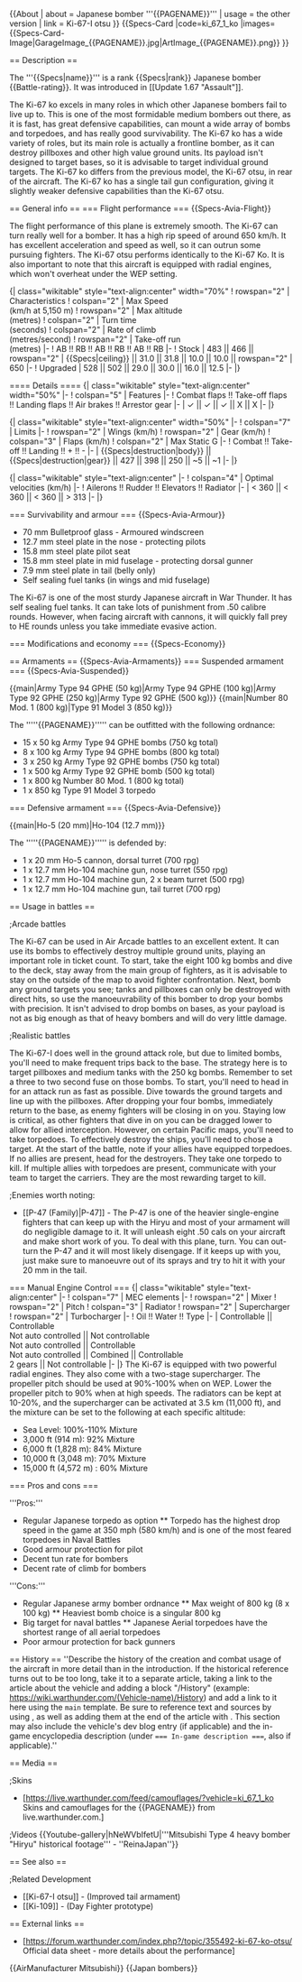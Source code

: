 {{About
| about = Japanese bomber '''{{PAGENAME}}'''
| usage = the other version
| link = Ki-67-I otsu
}}
{{Specs-Card
|code=ki_67_1_ko
|images={{Specs-Card-Image|GarageImage_{{PAGENAME}}.jpg|ArtImage_{{PAGENAME}}.png}}
}}

== Description ==
<!-- ''In the description, the first part should be about the history of and the creation and combat usage of the aircraft, as well as its key features. In the second part, tell the reader about the aircraft in the game. Insert a screenshot of the vehicle, so that if the novice player does not remember the vehicle by name, he will immediately understand what kind of vehicle the article is talking about.'' -->
The '''{{Specs|name}}''' is a rank {{Specs|rank}} Japanese bomber {{Battle-rating}}. It was introduced in [[Update 1.67 "Assault"]].

The Ki-67 ko excels in many roles in which other Japanese bombers fail to live up to. This is one of the most formidable medium bombers out there, as it is fast, has great defensive capabilities, can mount a wide array of bombs and torpedoes, and has really good survivability. The Ki-67 ko has a wide variety of roles, but its main role is actually a frontline bomber, as it can destroy pillboxes and other high value ground units. Its payload isn't designed to target bases, so it is advisable to target individual ground targets. The Ki-67 ko differs from the previous model, the Ki-67 otsu, in rear of the aircraft. The Ki-67 ko has a single tail gun configuration, giving it slightly weaker defensive capabilities than the Ki-67 otsu.

== General info ==
=== Flight performance ===
{{Specs-Avia-Flight}}
<!-- ''Describe how the aircraft behaves in the air. Speed, manoeuvrability, acceleration and allowable loads - these are the most important characteristics of the vehicle.'' -->
The flight performance of this plane is extremely smooth. The Ki-67 can turn really well for a bomber. It has a high rip speed of around 650 km/h. It has excellent acceleration and speed as well, so it can outrun some pursuing fighters. The Ki-67 otsu performs identically to the Ki-67 Ko. It is also important to note that this aircraft is equipped with radial engines, which won't overheat under the WEP setting.

{| class="wikitable" style="text-align:center" width="70%"
! rowspan="2" | Characteristics
! colspan="2" | Max Speed<br>(km/h at 5,150 m)
! rowspan="2" | Max altitude<br>(metres)
! colspan="2" | Turn time<br>(seconds)
! colspan="2" | Rate of climb<br>(metres/second)
! rowspan="2" | Take-off run<br>(metres)
|-
! AB !! RB !! AB !! RB !! AB !! RB
|-
! Stock
| 483 || 466 || rowspan="2" | {{Specs|ceiling}} || 31.0 || 31.8 || 10.0 || 10.0 || rowspan="2" | 650
|-
! Upgraded
| 528 || 502 || 29.0 || 30.0 || 16.0 || 12.5
|-
|}

==== Details ====
{| class="wikitable" style="text-align:center" width="50%"
|-
! colspan="5" | Features
|-
! Combat flaps !! Take-off flaps !! Landing flaps !! Air brakes !! Arrestor gear
|-
| ✓ || ✓ || ✓ || X || X     <!-- ✓ -->
|-
|}

{| class="wikitable" style="text-align:center" width="50%"
|-
! colspan="7" | Limits
|-
! rowspan="2" | Wings (km/h)
! rowspan="2" | Gear (km/h)
! colspan="3" | Flaps (km/h)
! colspan="2" | Max Static G
|-
! Combat !! Take-off !! Landing !! + !! -
|-
| {{Specs|destruction|body}} || {{Specs|destruction|gear}} || 427 || 398 || 250 || ~5 || ~1
|-
|}

{| class="wikitable" style="text-align:center"
|-
! colspan="4" | Optimal velocities (km/h)
|-
! Ailerons !! Rudder !! Elevators !! Radiator
|-
| < 360 || < 360 || < 360 || > 313
|-
|}

=== Survivability and armour ===
{{Specs-Avia-Armour}}
<!-- ''Examine the survivability of the aircraft. Note how vulnerable the structure is and how secure the pilot is, whether the fuel tanks are armoured, etc. Describe the armour, if there is any, and also mention the vulnerability of other critical aircraft systems.'' -->

* 70 mm Bulletproof glass - Armoured windscreen
* 12.7 mm steel plate in the nose - protecting pilots
* 15.8 mm steel plate pilot seat
* 15.8 mm steel plate in mid fuselage - protecting dorsal gunner
* 7.9 mm steel plate in tail (belly only)
* Self sealing fuel tanks (in wings and mid fuselage)

The Ki-67 is one of the most sturdy Japanese aircraft in War Thunder. It has self sealing fuel tanks. It can take lots of punishment from .50 calibre rounds. However, when facing aircraft with cannons, it will quickly fall prey to HE rounds unless you take immediate evasive action.

=== Modifications and economy ===
{{Specs-Economy}}

== Armaments ==
{{Specs-Avia-Armaments}}
=== Suspended armament ===
{{Specs-Avia-Suspended}}
<!-- ''Describe the aircraft's suspended armament: additional cannons under the wings, bombs, rockets and torpedoes. This section is especially important for bombers and attackers. If there is no suspended weaponry remove this subsection.'' -->
{{main|Army Type 94 GPHE (50 kg)|Army Type 94 GPHE (100 kg)|Army Type 92 GPHE (250 kg)|Army Type 92 GPHE (500 kg)}}
{{main|Number 80 Mod. 1 (800 kg)|Type 91 Model 3 (850 kg)}}

The '''''{{PAGENAME}}''''' can be outfitted with the following ordnance:

* 15 x 50 kg Army Type 94 GPHE bombs (750 kg total)
* 8 x 100 kg Army Type 94 GPHE bombs (800 kg total)
* 3 x 250 kg Army Type 92 GPHE bombs (750 kg total)
* 1 x 500 kg Army Type 92 GPHE bomb (500 kg total)
* 1 x 800 kg Number 80 Mod. 1 (800 kg total)
* 1 x 850 kg Type 91 Model 3 torpedo

=== Defensive armament ===
{{Specs-Avia-Defensive}}
<!-- ''Defensive armament with turret machine guns or cannons, crewed by gunners. Examine the number of gunners and what belts or drums are better to use. If defensive weaponry is not available, remove this subsection.'' -->
{{main|Ho-5 (20 mm)|Ho-104 (12.7 mm)}}

The '''''{{PAGENAME}}''''' is defended by:

* 1 x 20 mm Ho-5 cannon, dorsal turret (700 rpg)
* 1 x 12.7 mm Ho-104 machine gun, nose turret (550 rpg)
* 1 x 12.7 mm Ho-104 machine gun, 2 x beam turret (500 rpg)
* 1 x 12.7 mm Ho-104 machine gun, tail turret (700 rpg)

== Usage in battles ==
<!-- ''Describe the tactics of playing in the aircraft, the features of using aircraft in a team and advice on tactics. Refrain from creating a "guide" - do not impose a single point of view, but instead, give the reader food for thought. Examine the most dangerous enemies and give recommendations on fighting them. If necessary, note the specifics of the game in different modes (AB, RB, SB).'' -->

;Arcade battles

The Ki-67 can be used in Air Arcade battles to an excellent extent. It can use its bombs to effectively destroy multiple ground units, playing an important role in ticket count. To start, take the eight 100 kg bombs and dive to the deck, stay away from the main group of fighters, as it is advisable to stay on the outside of the map to avoid fighter confrontation. Next, bomb any ground targets you see; tanks and pillboxes can only be destroyed with direct hits, so use the manoeuvrability of this bomber to drop your bombs with precision. It isn't advised to drop bombs on bases, as your payload is not as big enough as that of heavy bombers and will do very little damage.

;Realistic battles

The Ki-67-I does well in the ground attack role, but due to limited bombs, you'll need to make frequent trips back to the base. The strategy here is to target pillboxes and medium tanks with the 250 kg bombs. Remember to set a three to two second fuse on those bombs. To start, you'll need to head in for an attack run as fast as possible. Dive towards the ground targets and line up with the pillboxes. After dropping your four bombs, immediately return to the base, as enemy fighters will be closing in on you. Staying low is critical, as other fighters that dive in on you can be dragged lower to allow for allied interception. However, on certain Pacific maps, you'll need to take torpedoes. To effectively destroy the ships, you'll need to chose a target. At the start of the battle, note if your allies have equipped torpedoes. If no allies are present, head for the destroyers. They take one torpedo to kill. If multiple allies with torpedoes are present, communicate with your team to target the carriers. They are the most rewarding target to kill.

;Enemies worth noting:

* [[P-47 (Family)|P-47]] - The P-47 is one of the heavier single-engine fighters that can keep up with the Hiryu and most of your armament will do negligible damage to it. It will unleash eight .50 cals on your aircraft and make short work of you. To deal with this plane, turn. You can out-turn the P-47 and it will most likely disengage. If it keeps up with you, just make sure to manoeuvre out of its sprays and try to hit it with your 20 mm in the tail.

=== Manual Engine Control ===
{| class="wikitable" style="text-align:center"
|-
! colspan="7" | MEC elements
|-
! rowspan="2" | Mixer
! rowspan="2" | Pitch
! colspan="3" | Radiator
! rowspan="2" | Supercharger
! rowspan="2" | Turbocharger
|-
! Oil !! Water !! Type
|-
| Controllable || Controllable<br>Not auto controlled || Not controllable<br>Not auto controlled || Controllable<br>Not auto controlled || Combined || Controllable<br>2 gears || Not controllable
|-
|}
The Ki-67 is equipped with two powerful radial engines. They also come with a two-stage supercharger. The propeller pitch should be used at 90%-100% when on WEP. Lower the propeller pitch to 90% when at high speeds. The radiators can be kept at 10-20%, and the supercharger can be activated at 3.5 km (11,000 ft), and the mixture can be set to the following at each specific altitude:

* Sea Level: 100%-110% Mixture
* 3,000 ft (914 m): 92% Mixture
* 6,000 ft (1,828 m): 84% Mixture
* 10,000 ft (3,048 m): 70% Mixture
* 15,000 ft (4,572 m) : 60% Mixture

=== Pros and cons ===
<!-- ''Summarise and briefly evaluate the vehicle in terms of its characteristics and combat effectiveness. Mark its pros and cons in the bulleted list. Try not to use more than 6 points for each of the characteristics. Avoid using categorical definitions such as "bad", "good" and the like - use substitutions with softer forms such as "inadequate" and "effective".'' -->

'''Pros:'''

* Regular Japanese torpedo as option
** Torpedo has the highest drop speed in the game at 350 mph (580 km/h) and is one of the most feared torpedoes in Naval Battles
* Good armour protection for pilot
* Decent tun rate for bombers
* Decent rate of climb for bombers

'''Cons:'''

* Regular Japanese army bomber ordnance
** Max weight of 800 kg (8 x 100 kg)
** Heaviest bomb choice is a singular 800 kg
* Big target for naval battles
** Japanese Aerial torpedoes have the shortest range of all aerial torpedoes
* Poor armour protection for back gunners

== History ==
''Describe the history of the creation and combat usage of the aircraft in more detail than in the introduction. If the historical reference turns out to be too long, take it to a separate article, taking a link to the article about the vehicle and adding a block "/History" (example: <nowiki>https://wiki.warthunder.com/(Vehicle-name)/History</nowiki>) and add a link to it here using the <code>main</code> template. Be sure to reference text and sources by using <code><nowiki><ref></ref></nowiki></code>, as well as adding them at the end of the article with <code><nowiki><references /></nowiki></code>. This section may also include the vehicle's dev blog entry (if applicable) and the in-game encyclopedia description (under <code><nowiki>=== In-game description ===</nowiki></code>, also if applicable).''

== Media ==
<!-- ''Excellent additions to the article would be video guides, screenshots from the game, and photos.'' -->

;Skins

* [https://live.warthunder.com/feed/camouflages/?vehicle=ki_67_1_ko Skins and camouflages for the {{PAGENAME}} from live.warthunder.com.]

;Videos
{{Youtube-gallery|hNeWVbIfetU|'''Mitsubishi Type 4 heavy bomber "Hiryu" historical footage''' - ''ReinaJapan''}}

== See also ==
<!-- ''Links to the articles on the War Thunder Wiki that you think will be useful for the reader, for example:''
* ''reference to the series of the aircraft;''
* ''links to approximate analogues of other nations and research trees.'' -->

;Related Development

* [[Ki-67-I otsu]] - (Improved tail armament)
* [[Ki-109]] - (Day Fighter prototype)

== External links ==
<!-- ''Paste links to sources and external resources, such as:''
* ''topic on the official game forum;''
* ''other literature.'' -->

* [https://forum.warthunder.com/index.php?/topic/355492-ki-67-ko-otsu/ Official data sheet - more details about the performance]

{{AirManufacturer Mitsubishi}}
{{Japan bombers}}